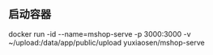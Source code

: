 ## 启动容器

docker run -id --name=mshop-serve -p 3000:3000 -v ~/upload:/data/app/public/upload yuxiaosen/mshop-serve
